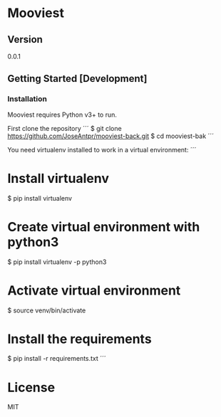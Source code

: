 # Mooviest

## Version 
0.0.1

## Getting Started [Development]

### Installation
Mooviest requires Python v3+ to run.

First clone the repository
´´´ 
$ git clone https://github.com/JoseAntpr/mooviest-back.git
$ cd mooviest-bak
´´´

You need virtualenv installed to work in a virtual environment: 
´´´
# Install virtualenv
$ pip install virtualenv
# Create virtual environment with python3
$ pip install virtualenv -p python3
# Activate virtual environment
$ source venv/bin/activate
# Install the requirements
$ pip install -r requirements.txt
´´´

# License
MIT